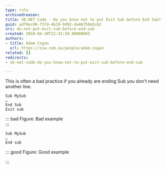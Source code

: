 ```yaml
---
type: rule
archivedreason: 
title: VB.NET Code - Do you know not to put Exit Sub before End Sub?
guid: adf0ec80-f374-4b19-9d92-da46750e5c62
uri: do-not-put-exit-sub-before-end-sub
created: 2018-04-30T22:32:50.0000000Z
authors:
- title: Adam Cogan
  url: https://ssw.com.au/people/adam-cogan
related: []
redirects:
- vb-net-code-do-you-know-not-to-put-exit-sub-before-end-sub

---
```


This is often a bad practice if you already are ending Sub you don't need another line.

<!--endintro-->



```
Sub MySub
…
End Sub
Exit sub
```






::: bad
Figure: Bad example  
:::



```
Sub MySub
…
End sub
```






::: good
Figure: Good example

:::
